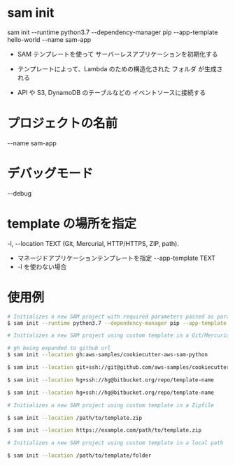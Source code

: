 # sam init

sam init --runtime python3.7 --dependency-manager pip --app-template hello-world --name sam-app


* SAM テンプレートを使って サーバーレスアプリケーションを初期化する

* テンプレートによって、Lambda のための構造化された フォルダ が生成される

* API や S3, DynamoDB のテーブルなどの イベントソースに接続する






# プロジェクトの名前
--name sam-app


# デバッグモード
--debug


# template の場所を指定
-l, --location TEXT
(Git, Mercurial, HTTP/HTTPS, ZIP, path).


* マネージドアプリケーションテンプレートを指定
--app-template TEXT
* -l を使わない場合


# 使用例

```bash
# Initializes a new SAM project with required parameters passed as parameters
$ sam init --runtime python3.7 --dependency-manager pip --app-template hello-world --name sam-app

# Initializes a new SAM project using custom template in a Git/Mercurial repository

# gh being expanded to github url
$ sam init --location gh:aws-samples/cookiecutter-aws-sam-python

$ sam init --location git+ssh://git@github.com/aws-samples/cookiecutter-aws-sam-python.git

$ sam init --location hg+ssh://hg@bitbucket.org/repo/template-name

$ sam init --location hg+ssh://hg@bitbucket.org/repo/template-name

# Initializes a new SAM project using custom template in a Zipfile

$ sam init --location /path/to/template.zip

$ sam init --location https://example.com/path/to/template.zip

# Initializes a new SAM project using custom template in a local path

$ sam init --location /path/to/template/folder
```
